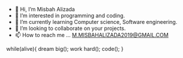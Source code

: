- 👋 Hi, I’m Misbah Alizada
- 👀 I’m interested in programming and coding.
- 🌱 I’m currently learning Computer science, Software engineering.
- 💞️ I’m looking to collaborate on your projects.
- 📫 How to reach me ... M.MISBAHALIZADA2019@GMAIL.COM

while(alive){
  dream big();
  work hard();
  code();
}

